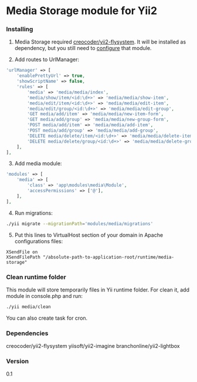Media Storage module for Yii2 
===================

### Installing

1. Media Storage required [creocoder/yii2-flysystem](https://github.com/creocoder/yii2-flysystem). It will be installed as dependency, but you still need to [configure](https://github.com/creocoder/yii2-flysystem#configuring) that module.

2. Add routes to UrlManager:
 ```php
 'urlManager' => [
     'enablePrettyUrl' => true,
     'showScriptName' => false,
     'rules' => [
         'media' => 'media/media/index',
         'media/show/item/<id:\d+>' => 'media/media/show-item',
         'media/edit/item/<id:\d+>' => 'media/media/edit-item',
         'media/edit/group/<id:\d+>' => 'media/media/edit-group',
         'GET media/add/item' => 'media/media/new-item-form',
         'GET media/add/group' => 'media/media/new-group-form',
         'POST media/add/item' => 'media/media/add-item',
         'POST media/add/group' => 'media/media/add-group',
         'DELETE media/delete/item/<id:\d+>' => 'media/media/delete-item',
         'DELETE media/delete/group/<id:\d+>' => 'media/media/delete-group',
     ],
 ],
 ```

3. Add media module:
 ```php
 'modules' => [
     'media' => [
         'class' => 'app\modules\media\Module',
         'accessPermissions' => ['@'],
     ],
 ],
 ```
4. Run migrations:
 ```bash
 ./yii migrate --migrationPath='modules/media/migrations'
 ```

5. Put this lines to VirtualHost section of your domain in Apache configurations files:
 ```apacheconf
 XSendFile on
 XSendFilePath "/absolute-path-to-application-root/runtime/media-storage"
 ```

### Clean runtime folder
This module will store temporarily files in Yii runtime folder. For clean it, add module in console.php and run:
 ```bash
 ./yii media/clean
 ```
You can also create task for cron.

### Dependencies
creocoder/yii2-flysystem
yiisoft/yii2-imagine
branchonline/yii2-lightbox

### Version
0.1
